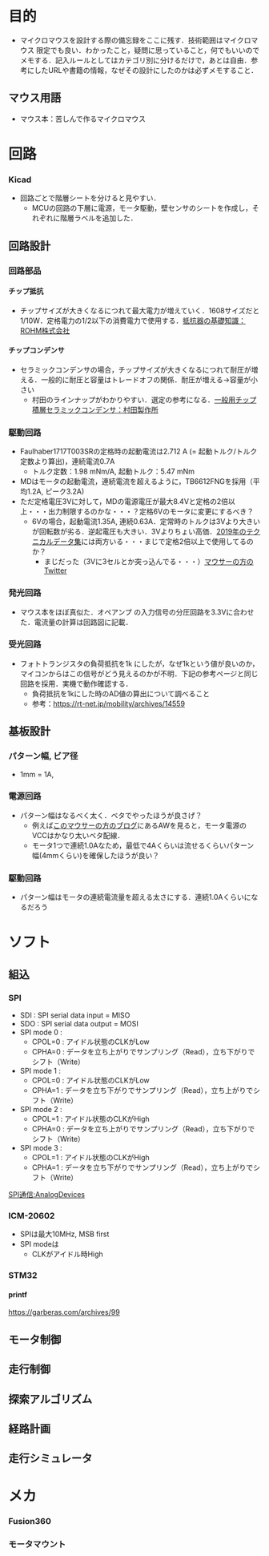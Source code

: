 # 目的

- マイクロマウスを設計する際の備忘録をここに残す．技術範囲はマイクロマウス 限定でも良い．わかったこと，疑問に思っていること，何でもいいのでメモする．記入ルールとしてはカテゴリ別に分けるだけで，あとは自由．参考にしたURLや書籍の情報，なぜその設計にしたのかは必ずメモすること．



## マウス用語

- マウス本：苦しんで作るマイクロマウス 





# 回路

### Kicad

- 回路ごとで階層シートを分けると見やすい．
  - MCUの回路の下層に電源，モータ駆動，壁センサのシートを作成し，それぞれに階層ラベルを追加した．

## 回路設計

###  回路部品

#### チップ抵抗

-  チップサイズが大きくなるにつれて最大電力が増えていく．1608サイズだと1/10W．定格電力の1/2以下の消費電力で使用する．[抵抗器の基礎知識：ROHM株式会社](https://www.rohm.co.jp/electronics-basics/resistors/r_what1)

#### チップコンデンサ

- セラミックコンデンサの場合，チップサイズが大きくなるにつれて耐圧が増える．一般的に耐圧と容量はトレードオフの関係．耐圧が増える→容量が小さい
  - 村田のラインナップがわかりやすい．選定の参考になる．[一般用チップ積層セラミックコンデンサ：村田製作所](https://www.murata.com/ja-jp/products/capacitor/ceramiccapacitor/smd/grm)

### 駆動回路

- Faulhaber1717T003SRの定格時の起動電流は2.712 A (= 起動トルク/トルク定数より算出)，連続電流0.7A
  - トルク定数：1.98 mNm/A,  起動トルク：5.47 mNm
- MDはモータの起動電流，連続電流を超えるように，TB6612FNGを採用（平均1.2A, ピーク3.2A)
- ただ定格電圧3Vに対して，MDの電源電圧が最大8.4Vと定格の2倍以上・・・出力制限するのかな・・・？定格6Vのモータに変更にするべき？
  - 6Vの場合，起動電流1.35A, 連続0.63A．定常時のトルクは3Vより大きいが回転数が劣る．逆起電圧も大きい．3Vよりちょい高価．[2019年のテクニカルデータ集](http://www.ntf.or.jp/mouse/micromouse2019/result/mm2019recode_v104.pdf)には両方いる・・・まじで定格2倍以上で使用してるのか？
    - まじだった（3Vに3セルとか突っ込んでる・・・）[マウサーの方のTwitter](https://twitter.com/tennisyi/status/802868693659099137)

### 発光回路

- マウス本をほぼ真似た．オペアンプ の入力信号の分圧回路を3.3Vに合わせた．電流量の計算は回路図に記載．

### 受光回路

- フォトトランジスタの負荷抵抗を1k にしたが，なぜ1kという値が良いのか，マイコンからはこの信号がどう見えるのかが不明．下記の参考ページと同じ回路を採用．実機で動作確認する．
  - 負荷抵抗を1kにした時のAD値の算出について調べること
  - 参考：https://rt-net.jp/mobility/archives/14559

## 基板設計

### パターン幅, ビア径

- 1mm = 1A,   

### 電源回路

- パターン幅はなるべく太く．ベタでやったほうが良さげ？
  - 例えば[このマウサーの方のブログ](https://nout.hatenadiary.jp/entry/2018/05/17/161537)にあるAWを見ると，モータ電源のVCCはかなり太いベタ配線．
  - モータ1つで連続1.0Aなため，最低で4Aくらいは流せるくらいパターン幅(4mmくらい)を確保したほうが良い？

### 駆動回路

- パターン幅はモータの連続電流量を超える太さにする．連続1.0Aくらいになるだろう

# ソフト

## 組込

### SPI

- SDI : SPI serial data input = MISO
- SDO : SPI serial data output = MOSI
- SPI mode 0 :
  - CPOL=0 : アイドル状態のCLKがLow
  - CPHA=0 :  データを立ち上がりでサンプリング（Read），立ち下がりでシフト（Write）
- SPI mode 1 : 
  - CPOL=0 : アイドル状態のCLKがLow
  - CPHA=1 :  データを立ち下がりでサンプリング（Read），立ち上がりでシフト（Write）
- SPI mode 2 :
  - CPOL=1 : アイドル状態のCLKがHigh
  - CPHA=0 :  データを立ち上がりでサンプリング（Read），立ち下がりでシフト（Write）
- SPI mode 3 : 
  - CPOL=1 : アイドル状態のCLKがHigh
  - CPHA=1 :  データを立ち下がりでサンプリング（Read），立ち上がりでシフト（Write）

[SPI通信:AnalogDevices](https://www.analog.com/jp/analog-dialogue/articles/introduction-to-spi-interface.html#)

### ICM-20602

- SPIは最大10MHz, MSB first
- SPI modeは
  - CLKがアイドル時High

### STM32

#### printf

https://garberas.com/archives/99

## モータ制御



## 走行制御



## 探索アルゴリズム



## 経路計画 



## 走行シミュレータ





# メカ

### Fusion360



### モータマウント


